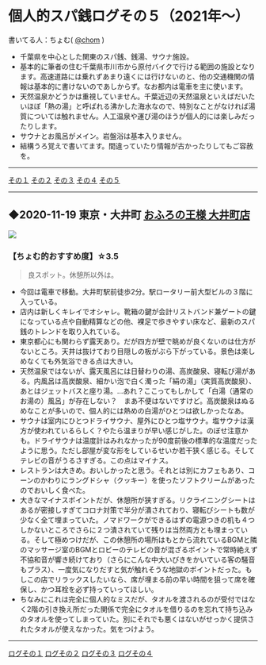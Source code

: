 # 個人的スパ銭ログその５（2021年～）

書いてる人：ちょむ( [@chom](https://twitter.com/chom) )

- 千葉県を中心とした関東のスパ銭、銭湯、サウナ施設。
- 基本的に筆者の住む千葉県市川市から原付バイクで行ける範囲の施設となります。高速道路には乗れずあまり遠くには行けないのと、他の交通機関の情報は基本的に書けないのであしからず。なお都内は電車を主に使います。
- 天然温泉かどうかは重視していません。千葉近辺の天然温泉といえばだいたいほぼ「熱の湯」と呼ばれる沸かした海水なので、特別なことがなければ湯質については触れません。人工温泉や運び湯のほうが個人的には楽しみだったりします。
- サウナとお風呂がメイン。岩盤浴は基本入りません。
- 結構うろ覚えで書いてます。間違っていたり情報が古かったりしてもご容赦を。

----

[その１](http://simp.ly/p/5zL7k8)
[その２](http://simp.ly/p/8w9sM0)
[その３](http://simp.ly/p/PwBgfZ)
[その４](http://simp.ly/p/6Y4R24)
[その５](http://simp.ly/p/6Y4R24)

----
## ◆2020-11-19 東京・大井町 [おふろの王様 大井町店](https://www.ousama2603.com/shop/ooimachi/)
![](https://pbs.twimg.com/media/EnKGaIAVEAEDog1.jpg)

### 【ちょむ的おすすめ度】☆3.5

> 良スポット。休憩所以外は。

- 今回は電車で移動。大井町駅前徒歩2分。駅ロータリー前大型ビルの３階に入っている。
- 店内は新しくキレイでオシャレ。靴箱の鍵が会計リストバンド兼ゲートの鍵になっている点や自動精算などの他、裸足で歩きやすい床など、最新のスパ銭のトレンドを取り入れている。
- 東京都心にも関わらず露天あり。だが四方が壁で眺めが良くないのは仕方がないところ。天井は抜けており目隠しの板がぶら下がっている。景色は楽しめなくても外気浴できる点は大きい。
- 天然温泉ではないが、露天風呂には日替わりの湯、高炭酸泉、寝転び湯がある。内風呂は高炭酸泉、細かい泡で白く濁った「絹の湯」（実質高炭酸泉）、あとはジェットバスと座り湯。…あれ？ここってもしかして「白湯（通常のお湯の）風呂」が存在しない？　まあ不便はないですけど。高炭酸泉はぬるめなことが多いので、個人的には熱めの白湯がひとつは欲しかったなあ。
- サウナは室内にひとつドライサウナ、屋外にひとつ塩サウナ。塩サウナは漢方が使われているらしく？やたら温まりが早い感じがした。のぼせ注意かも。ドライサウナは温度計はみれなかったが90度前後の標準的な温度だったように思う。ただし部屋が変な形をしているせいか若干狭く感じる。そしてテレビの音がうるさすぎる。この点はマイナス。
- レストランは大きめ。おいしかったと思う。それとは別にカフェもあり、コーンのかわりにラングドシャ（クッキー）を使ったソフトクリームがあったのでおいしく食べた。
- 大きなマイナスポイントだが、休憩所が狭すぎる。リクライニングシートはあるが密接しすぎてコロナ対策で半分が潰されており、寝転びシートも数が少なく全て埋まっていた。ノマドワークができるはずの電源つきの机も４つしかないところでさらに２つ潰されていて残りは当然両方とも埋まっている。そして極めつけだが、この休憩所の場所はもとから流れているBGMと隣のマッサージ室のBGMとロビーのテレビの音が混ざるポイントで常時絶えず不協和音が響き続けており（さらにこんな中大いびきをかいている客の騒音もプラス）、一度気になりだすと気が触れそうな地獄のポイントだった。もしこの店でリラックスしたいなら、席が埋まる前の早い時間を狙って席を確保し、かつ耳栓を必ず持っていってほしい。
- ちなみにこれは完全に個人的なミスだが、タオルを渡されるのが受付ではなく2階の引き換え所だった関係で完全にタオルを借りるのを忘れて持ち込みのタオルを使ってしまっていた。別にそれでも悪くはないがせっかく提供されたタオルが使えなかった。気をつけよう。

---

[ログその１](http://simp.ly/p/5zL7k8)
[ログその２](http://simp.ly/p/8w9sM0)
[ログその３](http://simp.ly/p/PwBgfZ)
[ログその４](http://simp.ly/p/6Y4R24)